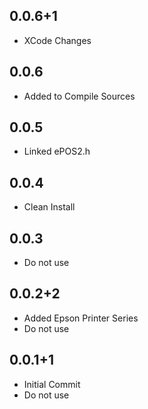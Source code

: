 ## 0.0.6+1

- XCode Changes

## 0.0.6

- Added to Compile Sources

## 0.0.5

- Linked ePOS2.h

## 0.0.4

- Clean Install

## 0.0.3

- Do not use

## 0.0.2+2

- Added Epson Printer Series
- Do not use

## 0.0.1+1

- Initial Commit
- Do not use